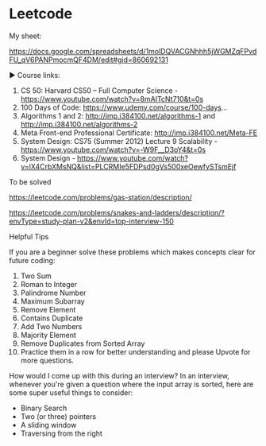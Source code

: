 # Leetcode


My sheet:

https://docs.google.com/spreadsheets/d/1molDQVACGNhhh5jWGMZqFPvdFU_qV6PANPmocmQF4DM/edit#gid=860692131

► Course links: 
1. CS 50: Harvard CS50 – Full Computer Science - https://www.youtube.com/watch?v=8mAITcNt710&t=0s
2. 100 Days of Code: https://www.udemy.com/course/100-days...
3. Algorithms 1 and 2: http://imp.i384100.net/algorithms-1 and http://imp.i384100.net/algorithms-2
4. Meta Front-end Professional Certificate: http://imp.i384100.net/Meta-FE
5. System Design: CS75 (Summer 2012) Lecture 9 Scalability - https://www.youtube.com/watch?v=-W9F__D3oY4&t=0s
6. System Design - https://www.youtube.com/watch?v=lX4CrbXMsNQ&list=PLCRMIe5FDPsd0gVs500xeOewfySTsmEjf


To be solved

https://leetcode.com/problems/gas-station/description/

https://leetcode.com/problems/snakes-and-ladders/description/?envType=study-plan-v2&envId=top-interview-150


Helpful Tips 

If you are a beginner solve these problems which makes concepts clear for future coding:
1. Two Sum
2. Roman to Integer
3. Palindrome Number
4. Maximum Subarray
5. Remove Element
6. Contains Duplicate
7. Add Two Numbers
8. Majority Element
9. Remove Duplicates from Sorted Array
10. Practice them in a row for better understanding and please Upvote for more questions.

How would I come up with this during an interview?
In an interview, whenever you're given a question where the input array is sorted, here are some super useful things to consider:
* Binary Search
* Two (or three) pointers
* A sliding window
* Traversing from the right
